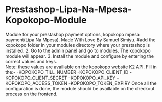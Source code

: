 # Prestashop-Lipa-Na-Mpesa-Kopokopo-Module

Module for your prestashop payment options, kopokopo mpesa payment(Lipa Na Mpesa).
Made With Love By Samuel Simiyu.
#add the kopokopo folder in your modules directory where your prestashop is installed.
2. Go to the admin panel and go to modules. The kopokopo module will appear.
3. Install the module and configure by entering the correct values and keys.
<br/>Note: these values are availlable on the kopokopo website K2 API.
Fill in the:- -KOPOKOPO_TILL_NUMBER
              -KOPOKOPO_CLIENT_ID
              -KOPOKOPO_CLIENT_SECRET
              -KOPOKOPO_API_KEY
              -KOPOKOPO_ACCESS_TOKEN
              -KOPOKOPO_TOKEN_EXPIRY
          Once all the configuration is done, the module should be availlable on the checkout process on the frontend.
      
